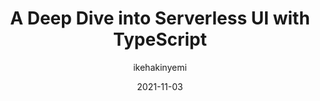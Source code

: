 ---
author: ikehakinyemi
date: 2021-11-03
publisher: smashingmag
tags:
  - typescript
  - serverless
target_url: https://www.smashingmagazine.com/2021/11/deep-dive-into-serverless-ui-typescript/
title: A Deep Dive into Serverless UI with TypeScript
---